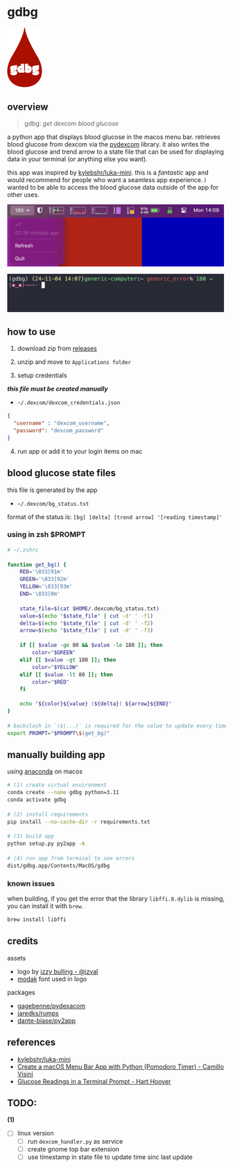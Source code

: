# gdbg  

<img 
  title="gdbg logo"
  alt="red blood drop with text 'gdbg' centered"
  src="assets/gdbg_logo.png" 
  width="80"
/>

## overview

> gdbg: *get dexcom blood glucose*

a python app that displays blood glucose in the macos menu bar. retrieves blood glucose from dexcom via the [pydexcom](https://github.com/gagebenne/pydexcom) library. it also writes the blood glucose and trend arrow to a state file that can be used for displaying data in your terminal (or anything else you want).

this app was inspired by [kylebshr/luka-mini](https://github.com/kylebshr/luka-mini/tree/main). this is a *fantastic* app and would recommend for people who want a seamless app experience. i wanted to be able to access the blood glucose data outside of the app for other uses.

<img 
  title="menu bar app in use"
  alt="screenshot of menu bar app in use"
  src="assets/menu_bar.png" 
  width=500
/>

<img 
  title="blood sugar in terminal prompt"
  alt="screenshot of blood sugar in terminal prompt"
  src="assets/terminal_prompt.png" 
  width=500
/>

## how to use

1. download zip from [releases](https://github.com/GENERICERROR000/gdbg/releases)

2. unzip and move to `Applications folder`

3. setup credentials

*__this file must be created manually__*

* `~/.dexcom/dexcom_credentials.json`

```json
{
  "username" : "dexcom_username",
  "password": "dexcom_password"
}
```

4. run app or add it to your login items on mac

## blood glucose state files

this file is generated by the app

* `~/.dexcom/bg_status.txt`

format of the status is: `[bg] [delta] [trend arrow] '[reading timestamp]'`

### using in zsh $PROMPT

```sh
# ~/.zshrc

function get_bg() {
    RED='\033[91m'
    GREEN='\033[92m'
    YELLOW='\033[93m'
    END='\033[0m'

    state_file=$(cat $HOME/.dexcom/bg_status.txt)
    value=$(echo "$state_file" | cut -d' ' -f1)
    delta=$(echo "$state_file" | cut -d' ' -f2)
    arrow=$(echo "$state_file" | cut -d' ' -f3)

    if [[ $value -ge 80 && $value -le 180 ]]; then
        color="$GREEN"
    elif [[ $value -gt 180 ]]; then
        color="$YELLOW"
    elif [[ $value -lt 80 ]]; then
        color="$RED"
    fi

    echo "${color}${value} (${delta}) ${arrow}${END}"
}

# backslash in `\$(...)` is required for the value to update every time 
export PROMPT="$PROMPT\$(get_bg)"
```

## manually building app

using [anaconda](https://docs.anaconda.com/anaconda/install/mac-os/#command-line-install) on macos

```sh
# (1) create virtual environment
conda create --name gdbg python=3.11
conda activate gdbg

# (2) install requirements
pip install --no-cache-dir -r requirements.txt

# (3) build app
python setup.py py2app -A

# (4) run app from terminal to see errors
dist/gdbg.app/Contents/MacOS/gdbg
```

### known issues

when building, if you get the error that the library `libffi.8.dylib` is missing, you can install it with `brew`.

```sh
brew install libffi
```

## credits

assets

* logo by [izzy bulling - @izval](https://www.instagram.com/izval/)
* [modak](https://github.com/EkType/Modak) font used in logo

packages

* [gagebenne/pydexacom](https://github.com/gagebenne/pydexcom)
* [jaredks/rumps](https://github.com/jaredks/rumps)
* [dante-biase/py2app](https://github.com/dante-biase/py2app)

## references

* [kylebshr/luka-mini](https://github.com/kylebshr/luka-mini/tree/main)
* [Create a macOS Menu Bar App with Python (Pomodoro Timer) - Camillo Visini](https://camillovisini.com/coding/create-macos-menu-bar-app-pomodoro)
* [Glucose Readings in a Terminal Prompt - Hart Hoover](https://harthoover.com/glucose-readings-in-a-terminal-prompt/)

## TODO:

__(1)__

* [ ] linux version
  * [ ] run `dexcom_handler.py` as service
  * [ ] create gnome top bar extension
  * [ ] use timestamp in state file to update time sinc last update
